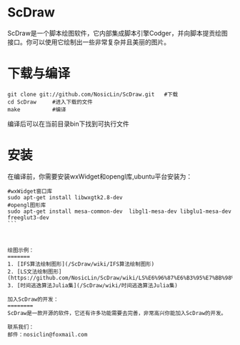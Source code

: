 ScDraw 
=======
ScDraw是一个脚本绘图软件，它内部集成脚本引擎Codger，并向脚本提贡绘图接口。你可以使用它绘制出一些非常复杂并且美丽的图片。

下载与编译
========
```
git clone git://github.com/NosicLin/ScDraw.git   #下载
cd ScDraw     #进入下载的文件
make          #编译
```
编译后可以在当前目录bin下找到可执行文件

安装
======
在编译前，你需要安装wxWidget和opengl库,ubuntu平台安装为：
````
#wxWidget窗口库
sudo apt-get install libwxgtk2.8-dev  
#opengl图形库
sudo apt-get install mesa-common-dev  libgl1-mesa-dev libglu1-mesa-dev freeglut3-dev  
```



绘图示例：
=======
1. [IFS算法绘制图形](/ScDraw/wiki/IFS算法绘制图形)
2. [LS文法绘制图形](https://github.com/NosicLin/ScDraw/wiki/LS%E6%96%87%E6%B3%95%E7%BB%98%E5%88%B6%E5%9B%BE%E5%BD%A2) 
3. [时间逃逸算法Julia集](/ScDraw/wiki/时间逃逸算法Julia集)

加入ScDraw的开发：
========
ScDraw是一款开源的软件，它还有许多功能需要去完善，非常高兴你能加入ScDraw的开发。

联系我们：
邮件：nosiclin@foxmail.com
